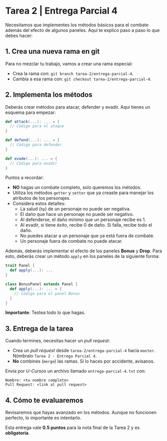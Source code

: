 # Tarea 2 | Entrega Parcial 4

Necesitamos que implementes los métodos básicos para el combate además del efecto de algunos 
paneles. Aquí te explico paso a paso lo que debes hacer:

## 1. Crea una nueva rama en git

Para no mezclar tu trabajo, vamos a crear una rama especial:

- Crea la rama con: `git branch tarea-2/entrega-parcial-4`.
- Cambia a esa rama con: `git checkout tarea-2/entrega-parcial-4`.

## 2. Implementa los métodos

Deberás crear métodos para atacar, defender y evadir. Aquí tienes un esquema para empezar:

```scala
def attack(...): ... = {
  // Código para el ataque
}

def defend(...): ... = {
  // Código para defender
}

def evade(...): ... = {
  // Código para evadir
}
```

Puntos a recordar:

- **NO** hagas un combate completo, solo queremos los métodos.
- Utiliza los métodos `getter` y `setter` que ya creaste para manejar los atributos de los personajes.
- Considera estos detalles:
  - La salud (`hp`) de un personaje no puede ser negativa.
  - El daño que hace un personaje no puede ser negativo.
  - Al defenderse, el daño mínimo que un personaje recibe es 1.
  - Al evadir, si tiene éxito, recibe 0 de daño. Si falla, recibe todo el daño.
  - No puedes atacar a un personaje que ya está fuera de combate.
  - Un personaje fuera de combate no puede atacar.

Además, deberás implementar el efecto de los paneles **Bonus** y **Drop**. Para esto, deberás crear
un método ``apply`` en los paneles de la siguiente forma:

```scala
trait Panel {
  def apply(...): ...
}

class BonusPanel extends Panel {
  def apply(...): ... = {
    // Código para el panel Bonus
  }
}
```

**Importante**: Testea todo lo que hagas.

## 3. Entrega de la tarea

Cuando termines, necesitas hacer un *pull request*:

- Crea un *pull request* desde `tarea-2/entrega-parcial-4` hacia `master`. Nómbralo `Tarea 2 - Entrega Parcial 4`.
- **No** combines (`merge`) las ramas. Si lo haces por accidente, avísanos.

Envía por *U-Cursos* un archivo llamado `entrega-parcial-4.txt` con:

```
Nombre: <tu nombre completo>
Pull Request: <link al pull request>
```

## 4. Cómo te evaluaremos

Revisaremos que hayas avanzado en los métodos. Aunque no funcionen perfecto, lo importante es intentarlo.

Esta entrega vale **0.5 puntos** para la nota final de la Tarea 2 y es **obligatoria**.